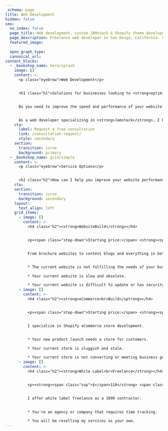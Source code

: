 ```yaml
---
_schema: page
title: Web Development
hidden: false
seo:
  no_index: false
  page_title: Web development, custom JAMstack & Shopify theme development
  page_description: Freelance web developer in San Deigo, California. Services include Shopify theme development, JAMstack website development, and headless CMS integration.
  featured_image:
  
  open_graph_type:
  canonical_url:
content_blocks:
  - _bookshop_name: hero/splash
    image: []
    content: >-
      <p class="eyebrow">Web Development</p>


      <h1 class="h1">Solutions for businesses looking to <strong>optimize</strong> website <strong>performance</strong> and user experience</h1>


      Do you need to improve the speed and performance of your website? Are you looking for options to fix your broken publishing workflow?


      As a web developer specializing in <strong>Jamstack</strong>, I build modern, fast, and scalable websites that are easy to maintain with improved publishing workflows. Let's discuss your project and see how I can help you achieve your goals.
    cta:
      label: Request a free consultation
      link: /consultation-request/
      style: secondary
    section:
      transition: curve
      background: primary
  - _bookshop_name: grid/simple
    content: >-
      <p class="eyebrow">Service Options</p>


      <h2 class="h2">How can I help you improve your website performance and user experience?</h2>
    cta:
    section:
      transition: curve
      background: secondary
    layout:
      text_align: left
    grid_items:
      - image: []
        content: >-
          <h4 class="h2"><strong>WebsiteBuild</strong></h4>


          <p><span class="step-down">Starting price:</span> <strong><span class="sup">$</span>6,000</strong> <span class="step-down">USD</span></p>


          From brochure websites to content blogs and everything in between.


          * The current website is not fulfilling the needs of your business.

          * Your current website is slow and obsolete.

          * Your current website is difficult to update or has security issues.
      - image: []
        content: >-
          <h4 class="h2"><strong>eCommerce<br>Build</sptrong></h4>


          <p><span class="step-down">Starting price:</span> <strong><span class="sup">$</span>12,000</strong> <span class="step-down">USD</span></p>


          I specialize in Shopify eCommerce store development.


          * Your new product launch needs a store for customers.

          * Your current store is sluggish and stale.

          * Your current store is not converting or meeting business goals.
      - image: []
        content: >-
          <h4 class="h2"><strong>White Label<br>Freelance</strong></h4>


          <p><strong><span class="sup">$</span>110</strong> <span class="step-down">USD per hour.</span></p>


          I offer white label freelance as a 1099 contractor. 

          
          * You're an agency or company that requires time tracking.

          * You will be reselling my services as your own.
---
```

